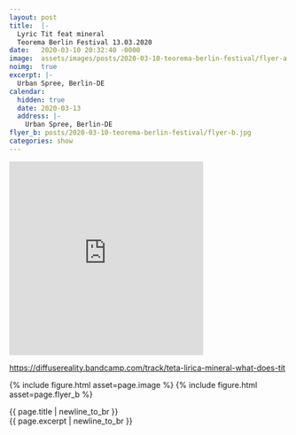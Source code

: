 ```yaml
---
layout: post
title:  |-
  Lyric Tit feat mineral
  Teorema Berlin Festival 13.03.2020
date:   2020-03-10 20:32:40 -0000
image:  assets/images/posts/2020-03-10-teorema-berlin-festival/flyer-a.jpg
noimg:  true
excerpt: |-
  Urban Spree, Berlin-DE
calendar:
  hidden: true
  date: 2020-03-13
  address: |-
    Urban Spree, Berlin-DE
flyer_b: posts/2020-03-10-teorema-berlin-festival/flyer-b.jpg
categories: show
---
```


<iframe style="border: 0; width: 350px; height: 350px;" src="https://bandcamp.com/EmbeddedPlayer/album=2807498445/size=large/bgcol=ffffff/linkcol=0687f5/minimal=true/track=1780294653/transparent=true/" seamless><a href="https://diffusereality.bandcamp.com/album/teorema-v-a-001-our-ecosystem">TEOREMA V.A 001: OUR ECOSYSTEM by Diffuse Reality Records</a></iframe>

<https://diffusereality.bandcamp.com/track/teta-lirica-mineral-what-does-tit>

{% include figure.html asset=page.image %}
{% include figure.html asset=page.flyer_b %}

{{ page.title | newline_to_br }}  
{{ page.excerpt | newline_to_br }}
